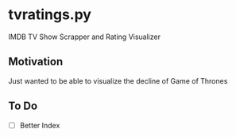# tvratings.py

IMDB TV Show Scrapper and Rating Visualizer 

## Motivation

Just wanted to be able to visualize the decline of Game of Thrones


## To Do

- [ ] Better Index
